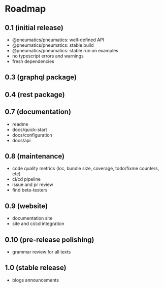 # Roadmap

## 0.1 (initial release)

- @pneumatics/pneumatics: well-defined API
- @pneumatics/pneumatics: stable build
- @pneumatics/pneumatics: stable run on examples
- no typescript errors and warnings
- fresh dependencies

## 0.3 (graphql package)

## 0.4 (rest package)

## 0.7 (documentation)

- readme
- docs/quick-start
- docs/configuration
- docs/api

## 0.8 (maintenance)

- code quality metrics (loc, bundle size, coverage, todo/fixme counters, etc)
- ci/cd pipeline
- issue and pr review
- find beta-testers

## 0.9 (website)

- documentation site
- site and ci/cd integration

## 0.10 (pre-release polishing)

- grammar review for all texts

## 1.0 (stable release)

- blogs announcements
